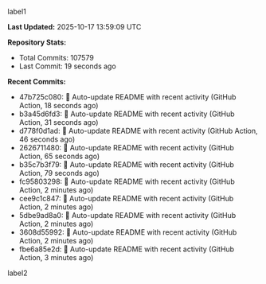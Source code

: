 
label1 
<!-- ACTIVITY_START -->
**Last Updated:** 2025-10-17 13:59:09 UTC

**Repository Stats:**
- Total Commits: 107579
- Last Commit: 19 seconds ago

**Recent Commits:**
- 47b725c080: 🤖 Auto-update README with recent activity (GitHub Action, 18 seconds ago)
- b3a45d6fd3: 🤖 Auto-update README with recent activity (GitHub Action, 31 seconds ago)
- d778f0d1ad: 🤖 Auto-update README with recent activity (GitHub Action, 46 seconds ago)
- 2626711480: 🤖 Auto-update README with recent activity (GitHub Action, 65 seconds ago)
- b35c7b3f79: 🤖 Auto-update README with recent activity (GitHub Action, 79 seconds ago)
- fc95803298: 🤖 Auto-update README with recent activity (GitHub Action, 2 minutes ago)
- cee9c1c847: 🤖 Auto-update README with recent activity (GitHub Action, 2 minutes ago)
- 5dbe9ad8a0: 🤖 Auto-update README with recent activity (GitHub Action, 2 minutes ago)
- 3608d55992: 🤖 Auto-update README with recent activity (GitHub Action, 2 minutes ago)
- fbe6a85e2d: 🤖 Auto-update README with recent activity (GitHub Action, 3 minutes ago)
<!-- ACTIVITY_END -->

label2
